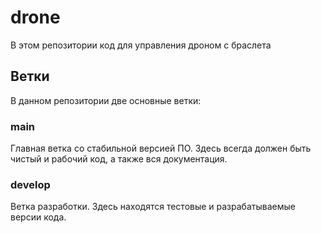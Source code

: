 # drone
В этом репозитории код для управления дроном с браслета
## Ветки
В данном репозитории две основные ветки:
### main
Главная ветка со стабильной версией ПО. Здесь всегда должен быть чистый и рабочий код, а также вся документация. 
### develop
Ветка разработки. Здесь находятся тестовые и разрабатываемые версии кода. 
